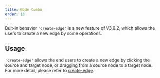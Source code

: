 ```yaml
---
title: Node Combo
order: 13
---
```


Buit-in behavior `'create-edge'` is a new feature of V3.6.2, which allows the users to create a new edge by some operations.

## Usage

`'create-edge'` allows the end users to create a new edge by clicking the source and target node, or dragging from a source node to a target node. For more detail, please refer to [create-edge](/zh/docs/manual/middle/states/defaultBehavior/create-edge).
